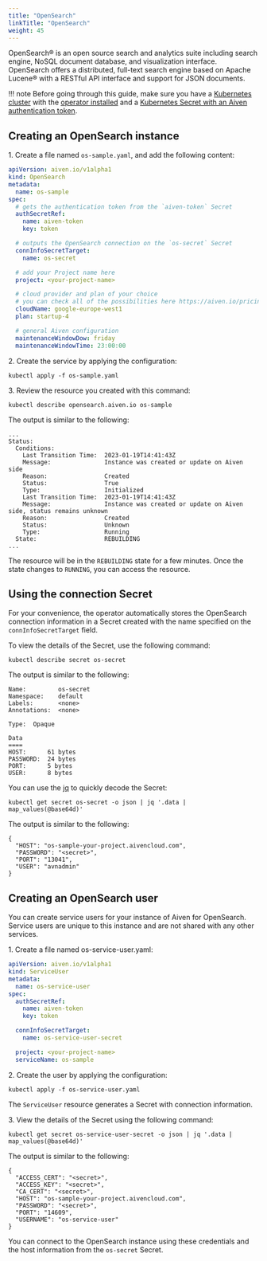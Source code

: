 ```yaml
---
title: "OpenSearch"
linkTitle: "OpenSearch"
weight: 45
---
```


OpenSearch® is an open source search and analytics suite including search engine, NoSQL document database, and visualization interface. OpenSearch offers a distributed, full-text search engine based on Apache Lucene® with a RESTful API interface and support for JSON documents.

!!! note
Before going through this guide, make sure you have a [Kubernetes cluster](../../installation/prerequisites/) with the [operator installed](../../installation/)
and a [Kubernetes Secret with an Aiven authentication token](../../authentication/).

## Creating an OpenSearch instance

1\. Create a file named `os-sample.yaml`, and add the following content:

```yaml
apiVersion: aiven.io/v1alpha1
kind: OpenSearch
metadata:
  name: os-sample
spec:
  # gets the authentication token from the `aiven-token` Secret
  authSecretRef:
    name: aiven-token
    key: token

  # outputs the OpenSearch connection on the `os-secret` Secret
  connInfoSecretTarget:
    name: os-secret

  # add your Project name here
  project: <your-project-name>

  # cloud provider and plan of your choice
  # you can check all of the possibilities here https://aiven.io/pricing
  cloudName: google-europe-west1
  plan: startup-4

  # general Aiven configuration
  maintenanceWindowDow: friday
  maintenanceWindowTime: 23:00:00
```

2\. Create the service by applying the configuration:

```shell
kubectl apply -f os-sample.yaml
```

3\. Review the resource you created with this command:

```shell
kubectl describe opensearch.aiven.io os-sample
```

The output is similar to the following:

```{ .shell .no-copy }
...
Status:
  Conditions:
    Last Transition Time:  2023-01-19T14:41:43Z
    Message:               Instance was created or update on Aiven side
    Reason:                Created
    Status:                True
    Type:                  Initialized
    Last Transition Time:  2023-01-19T14:41:43Z
    Message:               Instance was created or update on Aiven side, status remains unknown
    Reason:                Created
    Status:                Unknown
    Type:                  Running
  State:                   REBUILDING
...
```

The resource will be in the `REBUILDING` state for a few minutes. Once the state changes to `RUNNING`, you can access the resource.

## Using the connection Secret

For your convenience, the operator automatically stores the OpenSearch connection information in a Secret created with the
name specified on the `connInfoSecretTarget` field.

To view the details of the Secret, use the following command:

```shell
kubectl describe secret os-secret
```

The output is similar to the following:

```{ .shell .no-copy }
Name:         os-secret
Namespace:    default
Labels:       <none>
Annotations:  <none>

Type:  Opaque

Data
====
HOST:      61 bytes
PASSWORD:  24 bytes
PORT:      5 bytes
USER:      8 bytes
```

You can use the [jq](https://github.com/jqlang/jq) to quickly decode the Secret:

```shell
kubectl get secret os-secret -o json | jq '.data | map_values(@base64d)'
```

The output is similar to the following:

```{ .json .no-copy }
{
  "HOST": "os-sample-your-project.aivencloud.com",
  "PASSWORD": "<secret>",
  "PORT": "13041",
  "USER": "avnadmin"
}
```

## Creating an OpenSearch user

You can create service users for your instance of Aiven for OpenSearch. Service users are unique to this instance and are not shared with any other services.

1\. Create a file named os-service-user.yaml:

```yaml
apiVersion: aiven.io/v1alpha1
kind: ServiceUser
metadata:
  name: os-service-user
spec:
  authSecretRef:
    name: aiven-token
    key: token

  connInfoSecretTarget:
    name: os-service-user-secret

  project: <your-project-name>
  serviceName: os-sample
```

2\. Create the user by applying the configuration:

```shell
kubectl apply -f os-service-user.yaml
```

The `ServiceUser` resource generates a Secret with connection information.

3\. View the details of the Secret using the following command:

```shell
kubectl get secret os-service-user-secret -o json | jq '.data | map_values(@base64d)'
```

The output is similar to the following:

```{ .json .no-copy }
{
  "ACCESS_CERT": "<secret>",
  "ACCESS_KEY": "<secret>",
  "CA_CERT": "<secret>",
  "HOST": "os-sample-your-project.aivencloud.com",
  "PASSWORD": "<secret>",
  "PORT": "14609",
  "USERNAME": "os-service-user"
}
```

You can connect to the OpenSearch instance using these credentials and the host information from the `os-secret` Secret.
